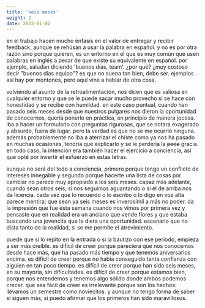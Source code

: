 ```yaml
---
title: 'seis meses'
weight: 2
date: 2023-01-02
---
```


en el trabajo hacen mucho énfasis en el valor de entregar y recibir feedback, aunque se rehúsan a usar la palabra en español. y no es por otra razón sino porque quieren, es un entorno en el que es muy común que usen palabras en inglés a pesar de que existe su equivalente en español. por ejemplo, saludan diciendo 'buenos días, team'. ¿por qué? ¿muy costoso decir "buenos días equipo"? es que no suena tan bien, debe ser. ejemplos así hay por montones, pero aquí vine a hablar de otra cosa.

volviendo al asunto de la retroalimentación, nos dicen que es valiosa en cualquier entorno y que se le puede sacar mucho provecho si se hace con honestidad y se recibe con humildad. en este caso puntual, cuando han pasado seis meses desde que nuestros pulgares nos dieron la oportunidad de conocernos, quería ponerlo en práctica, en principio de manera jocosa. iba a hacer un formulario con preguntas rigurosas, que se notara exagerado y absurdo, fuera de lugar. pero la verdad es que no se me ocurrió ninguna. además probablemente no iba a aterrizar el chiste como ya nos ha pasado en muchas ocasiones, tendría que explicarlo y se le perdería la ~~poca~~ gracia. en todo caso, la intención era también hacer el ejercicio a conciencia, así que opté por invertir el esfuerzo en estas letras. 

aunque no será del todo a conciencia, primero porque tengo un conflicto de intereses innegable y segundo porque hacerte una lista de cosas por cambiar no parece muy apropiado a los seis meses. capaz más adelante, cuando sean otros seis, si nos seguimos aguantando o si el de arriba nos da licencia. cada vez que lo recuerdo o lo escribo o lo digo en voz alta parece mentira; que sean ya seis meses es inverosímil a más no poder. da la impresión que fue esta semana cuando nos vimos por primera vez y pensaste que en realidad era un anciano que vende flores y que estaba buscando una jovencita que le diera una oportunidad. escenario que no dista tanto de la realidad, si se me permite el atrevimiento.

puede que si lo repito en la entrada o si la bautizo con ese periodo, empieza a ser más creíble. es difícil de creer porque pareciera que nos conocemos desde hace más, que ha pasado más tiempo y que tenemos aniversarios encima. es difícil de creer porque no había conseguido tanta confianza con alguien en tan poco tiempo. es difícil de creer porque han sido seis meses, en su mayoría, sin dificultades. es difícil de creer porque estamos bien, porque nos entendemos y tenemos algo sólido donde ambos podemos crecer. que sea fácil de creer es irrelevante porque son los hechos: llevamos un semestre como noviecitos. y aunque no tengo forma de saber si siguen más, si puedo afirmar que los primeros han sido maravillosos.